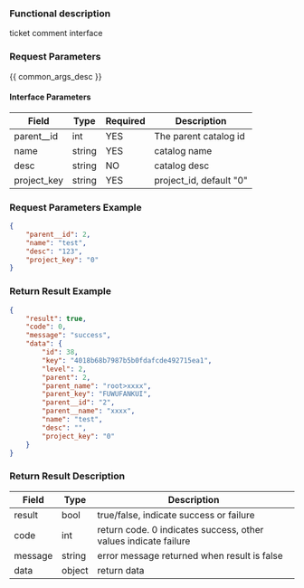 ### Functional description

ticket comment interface

### Request Parameters

{{ common_args_desc }}

#### Interface Parameters

| Field        | Type     | Required  | Description  |
| --------- | ------ | --- | -------------------------- |
| parent__id      | int    | YES   | The parent catalog id |
| name   | string    | YES   | catalog name  |
| desc | string    | NO   | catalog desc |
| project_key    | string    | YES   | project_id, default "0" |


### Request Parameters Example

```json
{
    "parent__id": 2,
    "name": "test",
    "desc": "123",
    "project_key": "0"
}
```

### Return Result Example

```json
{
    "result": true,
    "code": 0,
    "message": "success",
    "data": {
        "id": 38,
        "key": "4018b68b7987b5b0fdafcde492715ea1",
        "level": 2,
        "parent": 2,
        "parent_name": "root>xxxx",
        "parent_key": "FUWUFANKUI",
        "parent__id": "2",
        "parent__name": "xxxx",
        "name": "test",
        "desc": "",
        "project_key": "0"
    }
}
```

### Return Result Description

| Field      | Type        | Description                      |
| ------- | --------- | ----------------------- |
| result  | bool      | true/false, indicate success or failure   |
| code    | int       | return code. 0 indicates success, other values indicate failure       |
| message | string    | error message returned when result is false                    |
| data    | object | return data |
